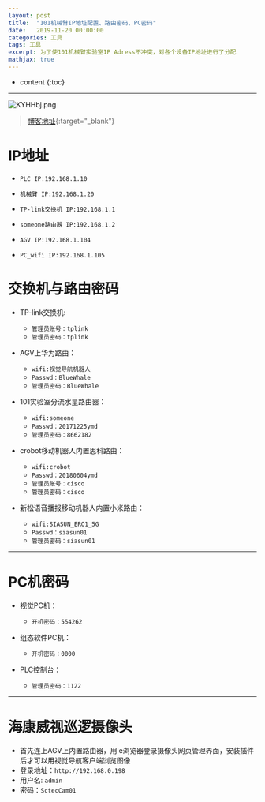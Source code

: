 ```yaml
---
layout: post
title:  "101机械臂IP地址配置、路由密码、PC密码"
date:   2019-11-20 00:00:00
categories: 工具
tags: 工具
excerpt: 为了使101机械臂实验室IP Adress不冲突，对各个设备IP地址进行了分配
mathjax: true
---
```

* content
{:toc}
---

![KYHHbj.png](https://s2.ax1x.com/2019/10/23/KYHHbj.png)



> [博客地址](https://dufaxing.com){:target="_blank"}

# IP地址

- `PLC IP:192.168.1.10`  

- `机械臂 IP:192.168.1.20` 

- `TP-link交换机 IP:192.168.1.1` 

- `someone路由器 IP:192.168.1.2` 

- `AGV IP:192.168.1.104` 

- `PC_wifi IP:192.168.1.105` 


# 交换机与路由密码

- TP-link交换机:
    - `管理员账号：tplink`
    - `管理员密码：tplink`

- AGV上华为路由：
    - `wifi:视觉导航机器人 `
    - `Passwd：BlueWhale`
    - `管理员密码：BlueWhale`

- 101实验室分流水星路由器：
    - `wifi:someone `
    - `Passwd：20171225ymd`
    - `管理员密码：8662182`

- crobot移动机器人内置思科路由：
    - `wifi:crobot `
    - `Passwd：20180604ymd`
    - `管理员账号：cisco`
    - `管理员密码：cisco`

- 新松语音播报移动机器人内置小米路由：
    - `wifi:SIASUN_ERO1_5G `
    - `Passwd：siasun01`
    - `管理员密码：siasun01`

---

# PC机密码

- 视觉PC机：
    - `开机密码：554262`

- 组态软件PC机：
    - `开机密码：0000`

- PLC控制台：
    - `管理员密码：1122`


---

# 海康威视巡逻摄像头

- 首先连上AGV上内置路由器，用ie浏览器登录摄像头网页管理界面，安装插件后才可以用视觉导航客户端浏览图像
- 登录地址：`http://192.168.0.198`
- 用户名: `admin`
- 密码：`SctecCam01`